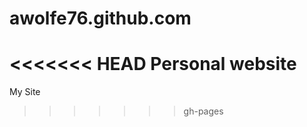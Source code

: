 awolfe76.github.com
===================

<<<<<<< HEAD
Personal website
=======
My Site
>>>>>>> gh-pages
